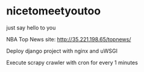 # nicetomeetyoutoo
just say hello to you

NBA Top News site: http://35.221.198.65/topnews/

Deploy django project with nginx and uWSGI

Execute scrapy crawler with cron for every 1 minutes
